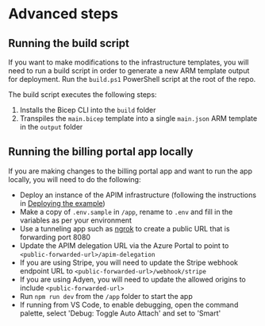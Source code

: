 # Advanced steps

## Running the build script

If you want to make modifications to the infrastructure templates, you will need to run a build script in order to generate a new ARM template output for deployment. Run the `build.ps1` PowerShell script at the root of the repo.

The build script executes the following steps:

1. Installs the Bicep CLI into the `build` folder
2. Transpiles the `main.bicep` template into a single `main.json` ARM template in the `output` folder

## Running the billing portal app locally

If you are making changes to the billing portal app and want to run the app locally, you will need to do the following:
- Deploy an instance of the APIM infrastructure (following the instructions in [Deploying the example](#deploying-the-example))
- Make a copy of `.env.sample` in `/app`, rename to `.env` and fill in the variables as per your environment
- Use a tunneling app such as [ngrok](https://ngrok.com/) to create a public URL that is forwarding port 8080
- Update the APIM delegation URL via the Azure Portal to point to `<public-forwarded-url>/apim-delegation`
- If you are using Stripe, you will need to update the Stripe webhook endpoint URL to `<public-forwarded-url>/webhook/stripe`
- If you are using Adyen, you will need to update the allowed origins to include `<public-forwarded-url>`
- Run `npm run dev` from the `/app` folder to start the app
- If running from VS Code, to enable debugging, open the command palette, select 'Debug: Toggle Auto Attach' and set to 'Smart'